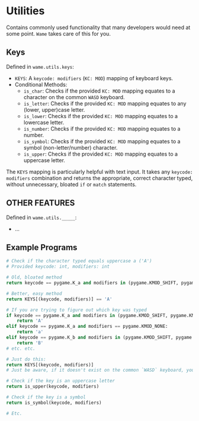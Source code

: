 # Utilities
Contains commonly used functionality that many developers would need at some point. `Wame` takes care of this for you.

## Keys
Defined in `wame.utils.keys`:
- `KEYS`: A `keycode: modifiers` (`KC: MOD`) mapping of keyboard keys.
- Conditional Methods:
    - `is_char`: Checks if the provided `KC: MOD` mapping equates to a character on the common `WASD` keyboard.
    - `is_letter`: Checks if the provided `KC: MOD` mapping equates to any (lower, upper)case letter.
    - `is_lower`: Checks if the provided `KC: MOD` mapping equates to a lowercase letter.
    - `is_number`: Checks if the provided `KC: MOD` mapping equates to a number.
    - `is_symbol`: Checks if the provided `KC: MOD` mapping equates to a symbol (non-letter/number) character.
    - `is_upper`: Checks if the provided `KC: MOD` mapping equates to a uppercase letter.

The `KEYS` mapping is particularly helpful with text input. It takes any `keycode: modifiers` combination and returns the appropriate, correct character typed, without unnecessary, bloated `if` or `match` statements.

## OTHER FEATURES
Defined in `wame.utils._____`:
- ...

## Example Programs
```python
# Check if the character typed equals uppercase a ('A')
# Provided keycode: int, modifiers: int

# Old, bloated method
return keycode == pygame.K_a and modifiers in (pygame.KMOD_SHIFT, pygame.KMOD_CAPS)

# Better, easy method
return KEYS[(keycode, modifiers)] == 'A'
```
```python
# If you are trying to figure out which key was typed
if keycode == pygame.K_a and modifiers in (pygame.KMOD_SHIFT, pygame.KMOD_CAPS):
    return 'A'
elif keycode == pygame.K_a and modifiers == pygame.KMOD_NONE:
    return 'a'
elif keycode == pygame.K_b and modifiers in (pygame.KMOD_SHIFT, pygame.KMOD_CAPS):
    return 'B'
# etc. etc.

# Just do this:
return KEYS[(keycode, modifiers)]
# Just be aware, if it doesn't exist on the common `WASD` keyboard, you will get a `KeyError`, so keep it in mind
```
```python
# Check if the key is an uppercase letter
return is_upper(keycode, modifiers)

# Check if the key is a symbol
return is_symbol(keycode, modifiers)

# Etc.
```